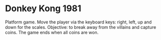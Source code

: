 # Donkey Kong 1981
Platform game. Move the player via the keyboard keys: right, left, up and down for the scales. Objective: to break away from the villains and capture coins. The game ends when all coins are won. 
